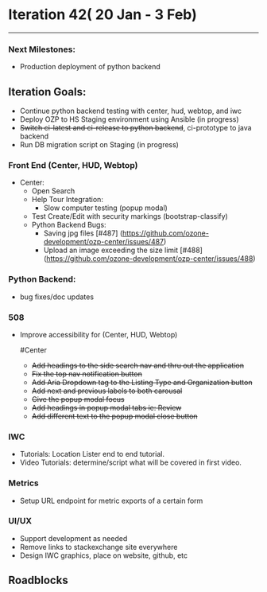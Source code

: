 # Iteration 42( 20 Jan - 3 Feb)

*** 
### Next Milestones:
* Production deployment of python backend

## Iteration Goals:
* Continue python backend testing with center, hud, webtop, and iwc
* Deploy OZP to HS Staging environment using Ansible (in progress)
* ~~Switch ci-latest and ci-release to python backend~~, ci-prototype to java backend
* Run DB migration script on Staging (in progress)


### Front End (Center, HUD, Webtop)

* Center:
  * Open Search
  * Help Tour Integration:
    * Slow computer testing (popup modal)
  * Test Create/Edit with security markings (bootstrap-classify)
  * Python Backend Bugs:
    * Saving jpg files [#487] (https://github.com/ozone-development/ozp-center/issues/487)  
    * Upload an image exceeding the size limit [#488] (https://github.com/ozone-development/ozp-center/issues/488)
  

### Python Backend:
* bug fixes/doc updates

### 508 
* Improve accessibility for (Center, HUD, Webtop)

  #Center
  * ~~Add headings to the side search nav and thru out the application~~ 
  * ~~Fix the top nav notification button~~
  * ~~Add Aria Dropdown tag to the Listing Type and Organization button~~ 
  * ~~Add next and previous labels to both carousal~~ 
  * ~~Give the popup modal focus~~ 
  * ~~Add headings in popup modal tabs ie: Review~~
  * ~~Add different text to the popup modal close button~~ 

### IWC
* Tutorials: Location Lister end to end tutorial.
* Video Tutorials: determine/script what will be covered in first video.

### Metrics
* Setup URL endpoint for metric exports of a certain form

### UI/UX
* Support development as needed
* Remove links to stackexchange site everywhere
* Design IWC graphics, place on website, github, etc

## Roadblocks
